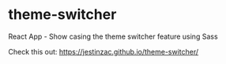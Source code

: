 # theme-switcher

React App - Show casing the theme switcher feature using Sass

Check this out: https://jestinzac.github.io/theme-switcher/
